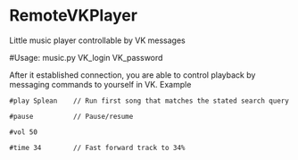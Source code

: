 # RemoteVKPlayer
Little music player controllable by VK messages

#Usage: 
music.py VK_login VK_password

After it established connection, you are able to control playback by messaging commands to yourself in VK.
Example
```
#play Splean    // Run first song that matches the stated search query

#pause          // Pause/resume

#vol 50

#time 34        // Fast forward track to 34%

```
